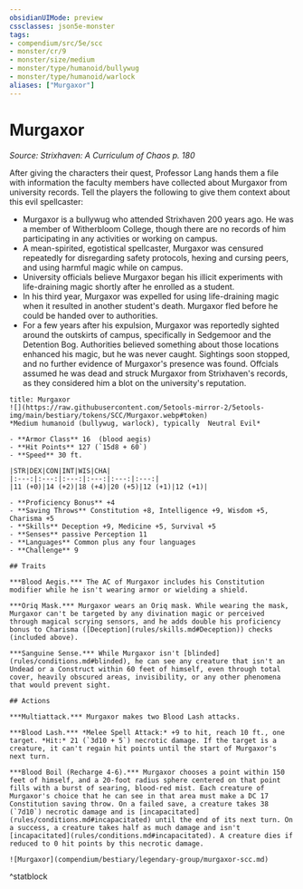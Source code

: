 ```yaml
---
obsidianUIMode: preview
cssclasses: json5e-monster
tags:
- compendium/src/5e/scc
- monster/cr/9
- monster/size/medium
- monster/type/humanoid/bullywug
- monster/type/humanoid/warlock
aliases: ["Murgaxor"]
---
```

# Murgaxor
*Source: Strixhaven: A Curriculum of Chaos p. 180*  

After giving the characters their quest, Professor Lang hands them a file with information the faculty members have collected about Murgaxor from university records. Tell the players the following to give them context about this evil spellcaster:

- Murgaxor is a bullywug who attended Strixhaven 200 years ago. He was a member of Witherbloom College, though there are no records of him participating in any activities or working on campus.  
- A mean-spirited, egotistical spellcaster, Murgaxor was censured repeatedly for disregarding safety protocols, hexing and cursing peers, and using harmful magic while on campus.  
- University officials believe Murgaxor began his illicit experiments with life-draining magic shortly after he enrolled as a student.  
- In his third year, Murgaxor was expelled for using life-draining magic when it resulted in another student's death. Murgaxor fled before he could be handed over to authorities.  
- For a few years after his expulsion, Murgaxor was reportedly sighted around the outskirts of campus, specifically in Sedgemoor and the Detention Bog. Authorities believed something about those locations enhanced his magic, but he was never caught. Sightings soon stopped, and no further evidence of Murgaxor's presence was found. Offcials assumed he was dead and struck Murgaxor from Strixhaven's records, as they considered him a blot on the university's reputation.  

```ad-statblock
title: Murgaxor
![](https://raw.githubusercontent.com/5etools-mirror-2/5etools-img/main/bestiary/tokens/SCC/Murgaxor.webp#token)
*Medium humanoid (bullywug, warlock), typically  Neutral Evil*

- **Armor Class** 16  (blood aegis)
- **Hit Points** 127 (`15d8 + 60`)
- **Speed** 30 ft.

|STR|DEX|CON|INT|WIS|CHA|
|:---:|:---:|:---:|:---:|:---:|:---:|
|11 (+0)|14 (+2)|18 (+4)|20 (+5)|12 (+1)|12 (+1)|

- **Proficiency Bonus** +4
- **Saving Throws** Constitution +8, Intelligence +9, Wisdom +5, Charisma +5
- **Skills** Deception +9, Medicine +5, Survival +5
- **Senses** passive Perception 11
- **Languages** Common plus any four languages
- **Challenge** 9

## Traits

***Blood Aegis.*** The AC of Murgaxor includes his Constitution modifier while he isn't wearing armor or wielding a shield.

***Oriq Mask.*** Murgaxor wears an Oriq mask. While wearing the mask, Murgaxor can't be targeted by any divination magic or perceived through magical scrying sensors, and he adds double his proficiency bonus to Charisma ([Deception](rules/skills.md#Deception)) checks (included above).

***Sanguine Sense.*** While Murgaxor isn't [blinded](rules/conditions.md#blinded), he can see any creature that isn't an Undead or a Construct within 60 feet of himself, even through total cover, heavily obscured areas, invisibility, or any other phenomena that would prevent sight.

## Actions

***Multiattack.*** Murgaxor makes two Blood Lash attacks.

***Blood Lash.*** *Melee Spell Attack:* +9 to hit, reach 10 ft., one target. *Hit:* 21 (`3d10 + 5`) necrotic damage. If the target is a creature, it can't regain hit points until the start of Murgaxor's next turn.

***Blood Boil (Recharge 4-6).*** Murgaxor chooses a point within 150 feet of himself, and a 20-foot radius sphere centered on that point fills with a burst of searing, blood-red mist. Each creature of Murgaxor's choice that he can see in that area must make a DC 17 Constitution saving throw. On a failed save, a creature takes 38 (`7d10`) necrotic damage and is [incapacitated](rules/conditions.md#incapacitated) until the end of its next turn. On a success, a creature takes half as much damage and isn't [incapacitated](rules/conditions.md#incapacitated). A creature dies if reduced to 0 hit points by this necrotic damage.

![Murgaxor](compendium/bestiary/legendary-group/murgaxor-scc.md)
```
^statblock